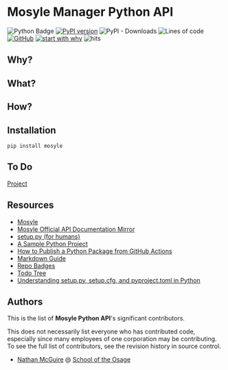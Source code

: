 # Mosyle Manager Python API

![Python Badge](https://img.shields.io/badge/Python-3776AB?logo=python&logoColor=fff&style=flat)
[![PyPI version](https://badge.fury.io/py/mosyle.svg)](https://badge.fury.io/py/mosyle)
![PyPI - Downloads](https://img.shields.io/pypi/dm/mosyle?style=flat)
![Lines of code](https://img.shields.io/tokei/lines/github/SchoolOfTheOsage/mosyle?style=flat)
[![GitHub](https://img.shields.io/github/license/SchoolOfTheOsage/mosyle?style=flat)](license.md)
[![start with why](https://img.shields.io/badge/start%20with-why%3F-brightgreen.svg?style=flat)](https://www.ted.com/talks/simon_sinek_how_great_leaders_inspire_action)
![hits](https://hits.deltapapa.io/github/schooloftheosage/mosyle.svg)

## Why?


## What?


## How?


## Installation

`pip install mosyle`

## To Do

[Project](https://github.com/orgs/SchoolOfTheOsage/projects/2/views/1)

## Resources

- [Mosyle](https://school.mosyle.com)
- [Mosyle Official API Documentation Mirror](docs/official/readme.md)
- [setup.py (for humans)](https://github.com/navdeep-G/setup.py)
- [A Sample Python Project](https://github.com/pypa/sampleproject)
- [How to Publish a Python Package from GitHub Actions](https://www.seanh.cc/2022/05/21/publishing-python-packages-from-github-actions/)
- [Markdown Guide](https://www.markdownguide.org)
- [Repo Badges](https://github.com/dwyl/repo-badges)
- [Todo Tree](https://github.com/Gruntfuggly/todo-tree#readme)
- [Understanding setup.py, setup.cfg, and pyproject.toml in Python](https://ianhopkinson.org.uk/2022/02/understanding-setup-py-setup-cfg-and-pyproject-toml-in-python/)

## Authors
<!--- https://opensource.google/documentation/reference/releasing/authors --->

This is the list of **Mosyle Python API**'s significant contributors.

This does not necessarily list everyone who has contributed code, especially since many employees of one corporation may be contributing. To see the full list of contributors, see the revision history in source control.

- [Nathan McGuire](https://github.com/nathanmcguire) @ [School of the Osage](https://osageschools.org/)

